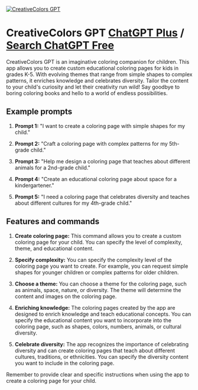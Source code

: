 
[![CreativeColors GPT](https://files.oaiusercontent.com/file-2bj22zIOOQMB0bf0hh49Te5r?se=2123-10-19T00%3A10%3A58Z&sp=r&sv=2021-08-06&sr=b&rscc=max-age%3D31536000%2C%20immutable&rscd=attachment%3B%20filename%3DDALL%25C2%25B7E%25202023-11-11%252019.10.42%2520-%2520Design%2520an%2520icon%2520for%2520%2527CreativeColors%2520GPT%2527%252C%2520a%2520children%2527s%2520coloring%2520page%2520companion.%2520The%2520icon%2520should%2520feature%2520playful%2520and%2520colorful%2520elements%2520like%2520crayons%252C%2520col.png&sig=W7z1KoTKQbjnxrqbYR9s/QBHJFPuOej4aJpLGl4sogU%3D)](https://chat.openai.com/g/g-TujF9lxEY-creativecolors-gpt)

# CreativeColors GPT [ChatGPT Plus](https://chat.openai.com/g/g-TujF9lxEY-creativecolors-gpt) / [Search ChatGPT Free](https://gptcall.net/index.html#/?search=CreativeColors%20GPT)

CreativeColors GPT is an imaginative coloring companion for children. This app allows you to create custom educational coloring pages for kids in grades K-5. With evolving themes that range from simple shapes to complex patterns, it enriches knowledge and celebrates diversity. Tailor the content to your child's curiosity and let their creativity run wild! Say goodbye to boring coloring books and hello to a world of endless possibilities.

## Example prompts

1. **Prompt 1:** "I want to create a coloring page with simple shapes for my child."

2. **Prompt 2:** "Craft a coloring page with complex patterns for my 5th-grade child."

3. **Prompt 3:** "Help me design a coloring page that teaches about different animals for a 2nd-grade child."

4. **Prompt 4:** "Create an educational coloring page about space for a kindergartener."

5. **Prompt 5:** "I need a coloring page that celebrates diversity and teaches about different cultures for my 4th-grade child."


## Features and commands

1. **Create coloring page:** This command allows you to create a custom coloring page for your child. You can specify the level of complexity, theme, and educational content.

2. **Specify complexity:** You can specify the complexity level of the coloring page you want to create. For example, you can request simple shapes for younger children or complex patterns for older children.

3. **Choose a theme:** You can choose a theme for the coloring page, such as animals, space, nature, or diversity. The theme will determine the content and images on the coloring page.

4. **Enriching knowledge:** The coloring pages created by the app are designed to enrich knowledge and teach educational concepts. You can specify the educational content you want to incorporate into the coloring page, such as shapes, colors, numbers, animals, or cultural diversity.

5. **Celebrate diversity:** The app recognizes the importance of celebrating diversity and can create coloring pages that teach about different cultures, traditions, or ethnicities. You can specify the diversity content you want to include in the coloring page.

Remember to provide clear and specific instructions when using the app to create a coloring page for your child.


